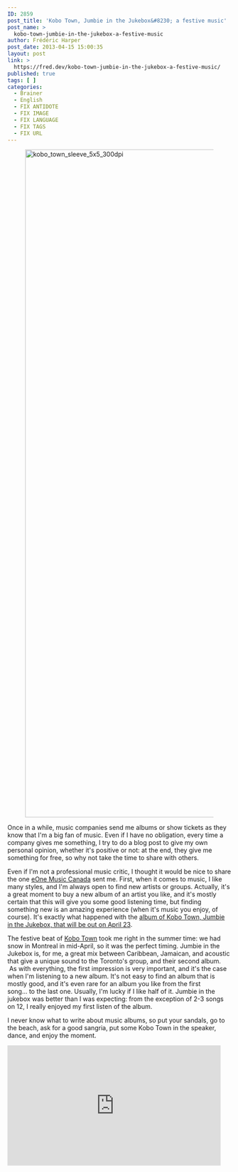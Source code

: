 ```yaml
---
ID: 2859
post_title: 'Kobo Town, Jumbie in the Jukebox&#8230; a festive music'
post_name: >
  kobo-town-jumbie-in-the-jukebox-a-festive-music
author: Frédéric Harper
post_date: 2013-04-15 15:00:35
layout: post
link: >
  https://fred.dev/kobo-town-jumbie-in-the-jukebox-a-festive-music/
published: true
tags: [ ]
categories:
  - Brainer
  - English
  - FIX ANTIDOTE
  - FIX IMAGE
  - FIX LANGUAGE
  - FIX TAGS
  - FIX URL
---
```

<figure><img alt="kobo_town_sleeve_5x5_300dpi" src="http://fred.dev/wp-content/uploads/2013/04/kobo_town_sleeve_5x5_300dpi.jpg" width="1500" height="1500" /></figure>
Once in a while, music companies send me albums or show tickets as they know that I'm a big fan of music. Even if I have no obligation, every time a company gives me something, I try to do a blog post to give my own personal opinion, whether it's positive or not: at the end, they give me something for free, so why not take the time to share with others.

Even if I'm not a professional music critic, I thought it would be nice to share the one <a href="https://www.entertainmentone.com/" target="_blank" rel="noopener noreferrer">eOne Music Canada</a> sent me. First, when it comes to music, I like many styles, and I'm always open to find new artists or groups. Actually, it's a great moment to buy a new album of an artist you like, and it's mostly certain that this will give you some good listening time, but finding something new is an amazing experience (when it's music you enjoy, of course). It's exactly what happened with the <a href="https://www.amazon.ca/gp/product/B00BBPEXQK/ref=as_li_ss_tl?ie=UTF8&camp=15121&creative=390961&creativeASIN=B00BBPEXQK&linkCode=as2&tag=outofcomzon-20" target="_blank" rel="noopener noreferrer">album of Kobo Town, Jumbie in the Jukebox, that will be out on April 23</a>.

The festive beat of <a href="https://kobotown.com/" target="_blank" rel="noopener noreferrer">Kobo Town</a> took me right in the summer time: we had snow in Montreal in mid-April, so it was the perfect timing. Jumbie in the Jukebox is, for me, a great mix between Caribbean, Jamaican, and acoustic that give a unique sound to the Toronto's group, and their second album.  As with everything, the first impression is very important, and it's the case when I'm listening to a new album. It's not easy to find an album that is mostly good, and it's even rare for an album you like from the first song... to the last one. Usually, I'm lucky if I like half of it. Jumbie in the jukebox was better than I was expecting: from the exception of 2-3 songs on 12, I really enjoyed my first listen of the album.

I never know what to write about music albums, so put your sandals, go to the beach, ask for a good sangria, put some Kobo Town in the speaker, dance, and enjoy the moment.

<p style="text-align:center">
  <div class="embed video YouTube">
    <iframe width="480" height="270" src="https://www.youtube.com/embed/v_DfoSqvaEs?feature=oembed" frameborder="0" allowfullscreen></iframe>
  </div>
</p>